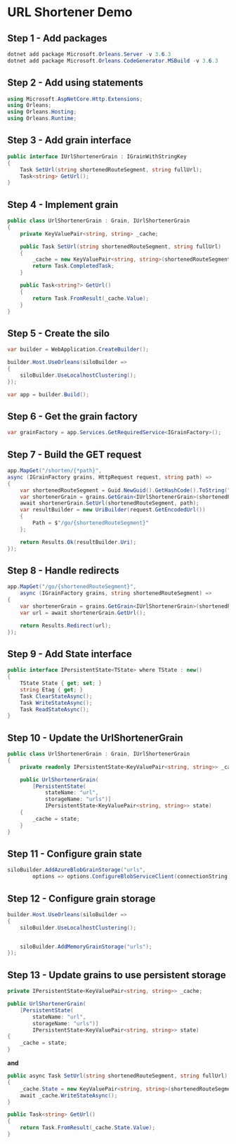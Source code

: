 # URL Shortener Demo

## Step 1 - Add packages

```csharp
dotnet add package Microsoft.Orleans.Server -v 3.6.3
dotnet add package Microsoft.Orleans.CodeGenerator.MSBuild -v 3.6.3
```

## Step 2 - Add using statements

```csharp
using Microsoft.AspNetCore.Http.Extensions;
using Orleans;
using Orleans.Hosting;
using Orleans.Runtime;
```

## Step 3 - Add grain interface

```csharp
public interface IUrlShortenerGrain : IGrainWithStringKey
{
    Task SetUrl(string shortenedRouteSegment, string fullUrl);
    Task<string> GetUrl();
}
```

## Step 4 - Implement grain

```csharp
public class UrlShortenerGrain : Grain, IUrlShortenerGrain
{
    private KeyValuePair<string, string> _cache;

    public Task SetUrl(string shortenedRouteSegment, string fullUrl)
    {
        _cache = new KeyValuePair<string, string>(shortenedRouteSegment, fullUrl);
        return Task.CompletedTask;
    }

    public Task<string?> GetUrl()
    {
        return Task.FromResult(_cache.Value);
    }
}
```

## Step 5 - Create the silo

```csharp
var builder = WebApplication.CreateBuilder();

builder.Host.UseOrleans(siloBuilder =>
{
    siloBuilder.UseLocalhostClustering();
});

var app = builder.Build();
```

## Step 6 - Get the grain factory

```csharp
var grainFactory = app.Services.GetRequiredService<IGrainFactory>();
```

## Step 7 - Build the GET request

```csharp
app.MapGet("/shorten/{*path}",
async (IGrainFactory grains, HttpRequest request, string path) =>
{
    var shortenedRouteSegment = Guid.NewGuid().GetHashCode().ToString("X");
    var shortenerGrain = grains.GetGrain<IUrlShortenerGrain>(shortenedRouteSegment);
    await shortenerGrain.SetUrl(shortenedRouteSegment, path);
    var resultBuilder = new UriBuilder(request.GetEncodedUrl())
    {
        Path = $"/go/{shortenedRouteSegment}"
    };

    return Results.Ok(resultBuilder.Uri);
});
```

## Step 8 - Handle redirects

```csharp
app.MapGet("/go/{shortenedRouteSegment}",
    async (IGrainFactory grains, string shortenedRouteSegment) =>
{
    var shortenerGrain = grains.GetGrain<IUrlShortenerGrain>(shortenedRouteSegment);
    var url = await shortenerGrain.GetUrl();

    return Results.Redirect(url);
});
```

## Step 9 - Add State interface

```csharp
public interface IPersistentState<TState> where TState : new()
{
    TState State { get; set; }
    string Etag { get; }
    Task ClearStateAsync();
    Task WriteStateAsync();
    Task ReadStateAsync();
}
```

## Step 10 - Update the UrlShortenerGrain

```csharp
public class UrlShortenerGrain : Grain, IUrlShortenerGrain
{
    private readonly IPersistentState<KeyValuePair<string, string>> _cache;

    public UrlShortenerGrain(
        [PersistentState(
            stateName: "url",
            storageName: "urls")]
            IPersistentState<KeyValuePair<string, string>> state)
    {
        _cache = state;
    }
}
```

## Step 11 - Configure grain state

```csharp
siloBuilder.AddAzureBlobGrainStorage("urls",
        options => options.ConfigureBlobServiceClient(connectionString));        
```

## Step 12 - Configure grain storage

```csharp
builder.Host.UseOrleans(siloBuilder =>
{
    siloBuilder.UseLocalhostClustering();


    siloBuilder.AddMemoryGrainStorage("urls");
});
```

## Step 13 - Update grains to use persistent storage

```csharp
private IPersistentState<KeyValuePair<string, string>> _cache;

public UrlShortenerGrain(
    [PersistentState(
        stateName: "url",
        storageName: "urls")]
        IPersistentState<KeyValuePair<string, string>> state)
{
    _cache = state;
}
```

**and**

```csharp
public async Task SetUrl(string shortenedRouteSegment, string fullUrl)
{
    _cache.State = new KeyValuePair<string, string>(shortenedRouteSegment, fullUrl);
    await _cache.WriteStateAsync();
}

public Task<string> GetUrl()
{
    return Task.FromResult(_cache.State.Value);
}
```
